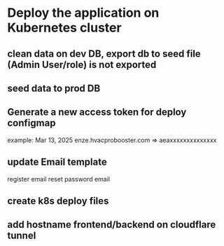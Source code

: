 # Deploy the application on Kubernetes cluster

## clean data on dev DB, export db to seed file (Admin User/role) is not exported
## seed data to prod DB

## Generate a new access token for deploy configmap
example: Mar 13, 2025 enze.hvacprobooster.com => aeaxxxxxxxxxxxxxx

## update Email template
register email
reset password email

## create k8s deploy files 

## add hostname frontend/backend on cloudflare tunnel
